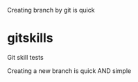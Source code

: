 Creating branch by git is quick
# gitskills
Git skill tests

Creating a new branch is quick AND simple
